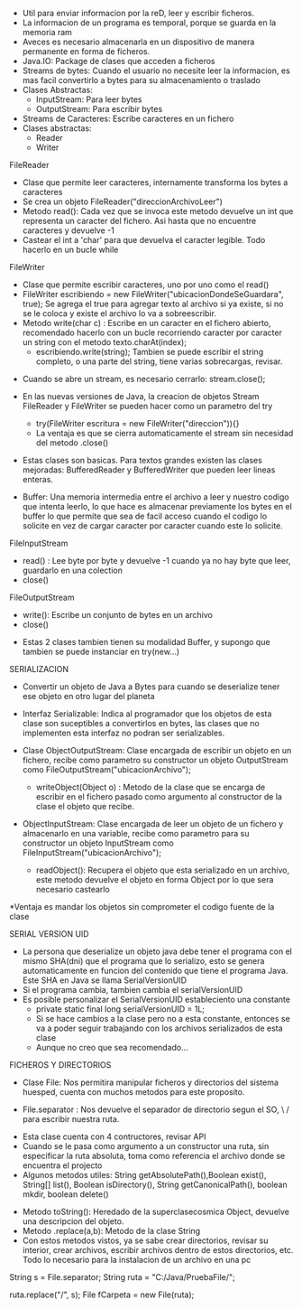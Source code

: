 
- Util para enviar informacion por la reD, leer y escribir ficheros.
- La informacion de un programa es temporal, porque se guarda en la memoria ram
- Aveces es necesario almacenarla en un dispositivo de manera permanente en forma de ficheros.
- Java.IO: Package de clases que acceden a ficheros
- Streams de bytes: Cuando el usuario no necesite leer la informacion, es mas facil convertirlo a bytes para su almacenamiento o traslado
- Clases Abstractas:
  + InputStream: Para leer bytes
  + OutputStream: Para escribir bytes
- Streams de Caracteres: Escribe caracteres en un fichero
- Clases abstractas:
  + Reader
  + Writer

FileReader
- Clase que permite leer caracteres, internamente transforma los bytes a caracteres
- Se crea un objeto FileReader("direccionArchivoLeer")
- Metodo read(): Cada vez que se invoca este metodo devuelve un int que representa un caracter del fichero. Asi hasta que no encuentre caracteres y devuelve -1
- Castear el int a 'char' para que devuelva el caracter legible. Todo hacerlo en un bucle while


FileWriter
- Clase que permite escribir caracteres, uno por uno como el read()
- FileWriter escribiendo = new FileWriter("ubicacionDondeSeGuardara", true); Se agrega el true para agregar texto al archivo si  ya existe, si no se le coloca y existe el archivo lo va a sobreescribir.
- Metodo write(char c) : Escribe en un caracter en el fichero abierto, recomendado hacerlo con un bucle recorriendo caracter por caracter un string con el metodo texto.charAt(index);
  + escribiendo.write(string); Tambien se puede escribir el string completo, o una parte del string, tiene varias sobrecargas, revisar.

* Cuando se abre un stream, es necesario cerrarlo: stream.close();
* En las nuevas versiones de Java, la creacion de objetos Stream FileReader y FileWriter se pueden hacer como un parametro del try
  + try(FileWriter escritura = new FileWriter("direccion")){}
  + La ventaja es que se cierra automaticamente el stream sin necesidad del metodo .close()

* Estas clases son basicas. Para textos grandes existen las clases mejoradas: BufferedReader y BufferedWriter que pueden leer lineas enteras.
- Buffer: Una memoria intermedia entre el archivo a leer y nuestro codigo que intenta leerlo, lo que hace es almacenar previamente los bytes en el buffer lo que permite que sea de facil acceso cuando el codigo lo solicite en vez de cargar caracter por caracter cuando este lo solicite.

FileInputStream
- read() : Lee byte por byte y devuelve -1 cuando ya no hay byte que leer, guardarlo en una colection
- close()

FileOutputStream
- write(): Escribe un conjunto de bytes en un archivo
- close()

* Estas 2 clases tambien tienen su modalidad Buffer, y supongo que tambien se puede instanciar en try(new...)

SERIALIZACION

- Convertir un objeto de Java a Bytes para cuando se deserialize tener ese objeto en otro lugar del planeta
- Interfaz Serializable: Indica al programador que los objetos de esta clase son suceptibles a convertirlos en bytes, las clases que no implementen esta interfaz no podran ser serializables.

- Clase ObjectOutputStream: Clase encargada de escribir un objeto en un fichero, recibe como parametro su constructor un objeto OutputStream como FileOutputStream("ubicacionArchivo");
  + writeObject(Object o) : Metodo de la clase que se encarga de escribir en el fichero pasado como argumento al constructor de la clase el objeto que recibe.

- ObjectInputStream: Clase encargada de leer un objeto de un fichero y almacenarlo en una variable, recibe como parametro para su constructor un objeto InputStream como FileInputStream("ubicacionArchivo");
  + readObject(): Recupera el objeto que esta serializado en un archivo, este metodo devuelve el objeto en forma Object por lo que sera necesario castearlo

*Ventaja es mandar los objetos sin comprometer el codigo fuente de la clase

SERIAL VERSION UID
- La persona que deserialize un objeto java debe tener el programa con el mismo SHA(dni) que el programa que lo serializo, esto se genera automaticamente en funcion del contenido que tiene el programa Java. Este SHA en Java se llama SerialVersionUID
- Si el programa cambia, tambien cambia el serialVersionUID
- Es posible personalizar el SerialVersionUID estableciento una constante
  + private static final long serialVersionUID = 1L;
  + Si se hace cambios a la clase pero no a esta constante, entonces se va a poder seguir trabajando con los archivos serializados de esta clase
  * Aunque no creo que sea recomendado...


FICHEROS Y DIRECTORIOS
- Clase File: Nos permitira manipular ficheros y directorios del sistema huesped, cuenta con muchos metodos para este proposito.
* File.separator : Nos devuelve el separador de directorio segun el SO, \ / para escribir nuestra ruta. 
- Esta clase cuenta con 4 contructores, revisar API
- Cuando se le pasa como argumento a un constructor una ruta, sin especificar la ruta absoluta, toma como referencia el archivo donde se encuentra el projecto
- Algunos metodos utiles: String getAbsolutePath(),Boolean exist(), String[] list(), Boolean isDirectory(), String getCanonicalPath(), boolean mkdir, boolean  delete()


* Metodo toString(): Heredado de la superclasecosmica Object, devuelve una descripcion del objeto.
* Metodo .replace(a,b): Metodo de la clase String
* Con estos metodos vistos, ya se sabe crear directorios, revisar su interior, crear archivos, escribir archivos dentro de estos directorios, etc. Todo lo necesario para la instalacion de un archivo en una pc

String s = File.separator;
String ruta = "C:/Java/PruebaFile/";
  
ruta.replace("/", s);
File fCarpeta = new File(ruta);
